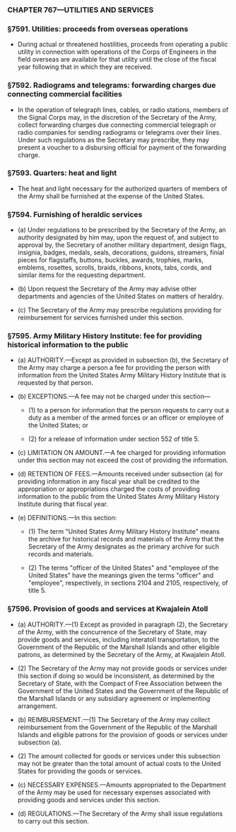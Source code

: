 ### **CHAPTER 767—UTILITIES AND SERVICES**

### §7591. Utilities: proceeds from overseas operations
* During actual or threatened hostilities, proceeds from operating a public utility in connection with operations of the Corps of Engineers in the field overseas are available for that utility until the close of the fiscal year following that in which they are received.

### §7592. Radiograms and telegrams: forwarding charges due connecting commercial facilities
* In the operation of telegraph lines, cables, or radio stations, members of the Signal Corps may, in the discretion of the Secretary of the Army, collect forwarding charges due connecting commercial telegraph or radio companies for sending radiograms or telegrams over their lines. Under such regulations as the Secretary may prescribe, they may present a voucher to a disbursing official for payment of the forwarding charge.

### §7593. Quarters: heat and light
* The heat and light necessary for the authorized quarters of members of the Army shall be furnished at the expense of the United States.

### §7594. Furnishing of heraldic services
* (a) Under regulations to be prescribed by the Secretary of the Army, an authority designated by him may, upon the request of, and subject to approval by, the Secretary of another military department, design flags, insignia, badges, medals, seals, decorations, guidons, streamers, finial pieces for flagstaffs, buttons, buckles, awards, trophies, marks, emblems, rosettes, scrolls, braids, ribbons, knots, tabs, cords, and similar items for the requesting department.

* (b) Upon request the Secretary of the Army may advise other departments and agencies of the United States on matters of heraldry.

* (c) The Secretary of the Army may prescribe regulations providing for reimbursement for services furnished under this section.

### §7595. Army Military History Institute: fee for providing historical information to the public
* (a) AUTHORITY.—Except as provided in subsection (b), the Secretary of the Army may charge a person a fee for providing the person with information from the United States Army Military History Institute that is requested by that person.

* (b) EXCEPTIONS.—A fee may not be charged under this section—

  * (1) to a person for information that the person requests to carry out a duty as a member of the armed forces or an officer or employee of the United States; or

  * (2) for a release of information under section 552 of title 5.


* (c) LIMITATION ON AMOUNT.—A fee charged for providing information under this section may not exceed the cost of providing the information.

* (d) RETENTION OF FEES.—Amounts received under subsection (a) for providing information in any fiscal year shall be credited to the appropriation or appropriations charged the costs of providing information to the public from the United States Army Military History Institute during that fiscal year.

* (e) DEFINITIONS.—In this section:

  * (1) The term "United States Army Military History Institute" means the archive for historical records and materials of the Army that the Secretary of the Army designates as the primary archive for such records and materials.

  * (2) The terms "officer of the United States" and "employee of the United States" have the meanings given the terms "officer" and "employee", respectively, in sections 2104 and 2105, respectively, of title 5.

### §7596. Provision of goods and services at Kwajalein Atoll
* (a) AUTHORITY.—(1) Except as provided in paragraph (2), the Secretary of the Army, with the concurrence of the Secretary of State, may provide goods and services, including interatoll transportation, to the Government of the Republic of the Marshall Islands and other eligible patrons, as determined by the Secretary of the Army, at Kwajalein Atoll.

* (2) The Secretary of the Army may not provide goods or services under this section if doing so would be inconsistent, as determined by the Secretary of State, with the Compact of Free Association between the Government of the United States and the Government of the Republic of the Marshall Islands or any subsidiary agreement or implementing arrangement.

* (b) REIMBURSEMENT.—(1) The Secretary of the Army may collect reimbursement from the Government of the Republic of the Marshall Islands and eligible patrons for the provision of goods or services under subsection (a).

* (2) The amount collected for goods or services under this subsection may not be greater than the total amount of actual costs to the United States for providing the goods or services.

* (c) NECESSARY EXPENSES.—Amounts appropriated to the Department of the Army may be used for necessary expenses associated with providing goods and services under this section.

* (d) REGULATIONS.—The Secretary of the Army shall issue regulations to carry out this section.